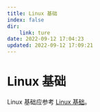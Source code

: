 ```yaml
---
title: Linux 基础
index: false
dir:
    link: ture
date: 2022-09-12 17:04:23
updated: 2022-09-12 17:09:21
---
```


# Linux 基础

Linux 基础应参考 [Linux 基础](../../docs/03.Linux/README.md)。
